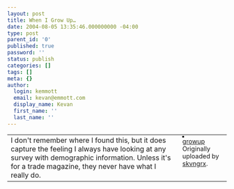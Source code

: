 ```yaml
---
layout: post
title: When I Grow Up…
date: 2004-08-05 13:35:46.000000000 -04:00
type: post
parent_id: '0'
published: true
password: ''
status: publish
categories: []
tags: []
meta: {}
author:
  login: kemmott
  email: kevan@emmott.com
  display_name: Kevan
  first_name: ''
  last_name: ''
---
```

<table>
<tr>		<!-- Your Description -->
<td style="vertical-align:top;">I don't remember where I found this, but it does capture the feeling I always have looking at any survey with demographic information. Unless it's for a trade magazine, they never have what I really do.</td>
<p>		<!-- The Image &amp; -->		<!-- Image Title, Uploaded by -->
<td style="padding-left:10px;vertical-align:top;">			<a href="http://www.flickr.com/photo.gne?id=152939" title="photo sharing"><img src="{{ site.url }}/assets/images/blog/152939_m.jpg" alt="" style="border:solid 2px #000000;" /></a>  			<br />				<span style="font-size:90%;margin-top:0;">			<a href="http://www.flickr.com/photo.gne?id=152939">growup</a>			<br />			Originally uploaded by 			<a href="http://www.flickr.com/people/kevan/">skvngrx</a>.			</span>		</td>
</tr>
</table>
